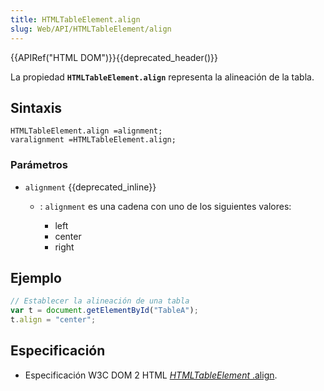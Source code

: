 ```yaml
---
title: HTMLTableElement.align
slug: Web/API/HTMLTableElement/align
---
```


{{APIRef("HTML DOM")}}{{deprecated_header()}}

La propiedad **`HTMLTableElement.align`** representa la alineación de la tabla.

## Sintaxis

```
HTMLTableElement.align =alignment;
varalignment =HTMLTableElement.align;
```

### Parámetros

- `alignment` {{deprecated_inline}}

  - : `alignment` es una cadena con uno de los siguientes valores:

    - left
    - center
    - right

## Ejemplo

```js
// Establecer la alineación de una tabla
var t = document.getElementById("TableA");
t.align = "center";
```

## Especificación

- Especificación W3C DOM 2 HTML [_HTMLTableElement_ .align](http://www.w3.org/TR/DOM-Level-2-HTML/html.html#ID-23180977).
